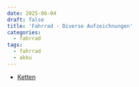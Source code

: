 ```yaml
---
date: 2025-06-04
draft: false
title: 'Fahrrad - Diverse Aufzeichnungen'
categories:
  - fahrrad
tags:
  - fahrrad
  - akku
---
```


<!--Fahrrad - Diverse Aufzeichnungen-->
<!--=============-->

- [Ketten](ketten.md)
